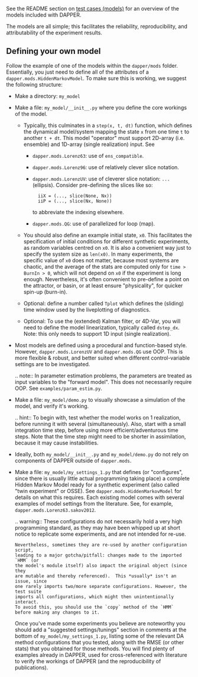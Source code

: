 See the README section on
[test cases (models)](https://github.com/nansencenter/DAPPER#Test-cases-models)
for an overview of the models included with DAPPER.

The models are all simple;
this facilitates the reliability, reproducibility, and attributability
of the experiment results.

## Defining your own model

Follow the example of one of the models within the `dapper/mods` folder.
Essentially, you just need to define all of the attributes of a
`dapper.mods.HiddenMarkovModel`.
To make sure this is working, we suggest the following structure:

- Make a directory: `my_model`

- Make a file: `my_model/__init__.py` where you define the core
  workings of the model.
    - Typically, this culminates in a `step(x, t, dt)` function,
      which defines the dynamical model/system mapping the state `x`
      from one time `t` to another `t + dt`.
      This model "operator" must support
      2D-array (i.e. ensemble) and 1D-array (single realization) input.
      See

        - `dapper.mods.Lorenz63`: use of `ens_compatible`.
        - `dapper.mods.Lorenz96`: use of relatively clever slice notation.
        - `dapper.mods.LorenzUV`: use of cleverer slice notation: `...` (ellipsis).
          Consider pre-defining the slices like so:

                iiX = (..., slice(None, Nx))
                iiP = (..., slice(Nx, None))

            to abbreviate the indexing elsewhere.

        - `dapper.mods.QG`: use of parallelized for loop (map).

    - You should also define an example initial state, `x0`.  This facilitates
      the specification of initial conditions for different synthetic
      experiments, as random variables centred on `x0`.  It is also a
      convenient way just to specify the system size as `len(x0)`.  In many
      experiments, the specific value of `x0` does not matter, because most
      systems are chaotic, and the average of the stats are computed only for
      `time > BurnIn > 0`, which will not depend on `x0` if the experiment is
      long enough.  Nevertheless, it's often convenient to pre-define a point
      on the attractor, or basin, or at least ensure "physicality", for
      quicker spin-up (burn-in).

    - Optional: define a number called `Tplot` which defines
      the (sliding) time window used by the liveplotting of diagnostics.

    - Optional: To use the (extended) Kalman filter, or 4D-Var,
      you will need to define the model linearization, typically called `dstep_dx`.
      Note: this only needs to support 1D input (single realization).

- Most models are defined using a procedural and function-based style.
  However, `dapper.mods.LorenzUV` and `dapper.mods.QG` use OOP.
  This is more flexible & robust, and better suited when different
  control-variable settings are to be investigated.

    .. note::
        In parameter estimation problems, the parameters are treated as input
        variables to the "forward model". This does not necessarily require
        OOP. See `examples/param_estim.py`.

- Make a file: `my_model/demo.py` to visually showcase
  a simulation of the model, and verify it's working.

    .. hint::
        To begin with, test whether the model works on 1 realization,
        before running it with several (simultaneously).
        Also, start with a small integration time step,
        before using more efficient/adventurous time steps.
        Note that the time step might need to be shorter in assimilation,
        because it may cause instabilities.

- Ideally, both `my_model/__init__.py` and `my_model/demo.py`
  do not rely on components of DAPPER outside of `dapper.mods`.

- Make a file: `my_model/my_settings_1.py` that defines
    (or "configures", since there is usually little actual programming taking place)
    a complete Hidden Markov Model ready for a synthetic experiment
    (also called "twin experiment" or OSSE).
    See `dapper.mods.HiddenMarkovModel` for details on what this requires.
    Each existing model comes with several examples of model settings from the literature.
    See, for example, `dapper.mods.Lorenz63.sakov2012`.

    .. warning::
      These configurations do not necessarily hold a very high programming standard,
      as they may have been whipped up at short notice to replicate some experiments,
      and are not intended for re-use.

      Nevertheless, sometimes they are re-used by another configuration script,
      leading to a major gotcha/pitfall: changes made to the imported `HMM` (or
      the model's module itself) also impact the original object (since they
      are mutable and thereby referenced).  This *usually* isn't an issue, since
      one rarely imports two/more separate configurations. However, the test suite
      imports all configurations, which might then unintentionally interact.
      To avoid this, you should use the `copy` method of the `HMM`
      before making any changes to it.

    Once you've made some experiments you believe are noteworthy you should add a
    "suggested settings/tunings" section in comments at the bottom of
    `my_model/my_settings_1.py`, listing some of the relevant DA method
    configurations that you tested, along with the RMSE (or other stats) that
    you obtained for those methods.  You will find plenty of examples already in
    DAPPER, used for cross-referenced with literature to verify the workings of DAPPER
    (and the reproducibility of publications).
